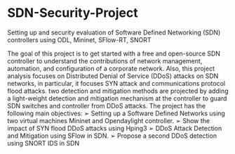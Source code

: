 # SDN-Security-Project
Setting up and security evaluation of Software Defined Networking (SDN) controllers using ODL, Mininet, SFlow-RT, SNORT

The goal of this project is to get started with a free and open-source SDN controller to understand the contributions of network management, automation, and configuration of a corporate network.
Also, this project analysis focuses on Distributed Denial of Service (DDoS) attacks on SDN 
networks, in particular, it focuses SYN attack and communications protocol flood attacks. two
detection and mitigation methods are projected by adding a light-weight detection and 
mitigation mechanism at the controller to guard SDN switches and controller from DDoS
attacks.
The project has the following main objectives:
➢ Setting up a Software Defined Networks using two virtual machines Mininet and 
Opendaylight controller.
➢ Show the impact of SYN flood DDoS attacks using Hping3
➢ DDoS Attack Detection and Mitigation using SFlow in SDN.
➢ Propose a second DDoS detection using SNORT IDS in SDN
